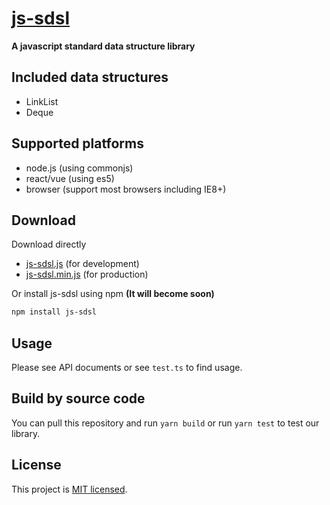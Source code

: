# [js-sdsl](https://github.com/ZLY201/js-sdsl)

**A javascript standard data structure library**

## Included data structures

- LinkList
- Deque

## Supported platforms

- node.js (using commonjs)
- react/vue (using es5)
- browser (support most browsers including IE8+)

## Download
Download directly

- [js-sdsl.js](https://zly201.github.io/js-sdsl/js-sdsl.js) (for development)
- [js-sdsl.min.js](https://zly201.github.io/js-sdsl/js-sdsl.min.js) (for production)

Or install js-sdsl using npm **(It will become soon)**

```bash
npm install js-sdsl
```

## Usage

Please see API documents or see `test.ts` to find usage.

## Build by source code

You can pull this repository and run `yarn build` or run `yarn test` to test our library.

## License

This project is [MIT licensed](https://github.com/ZLY201/js-sdsl/blob/main/LICENSE).
